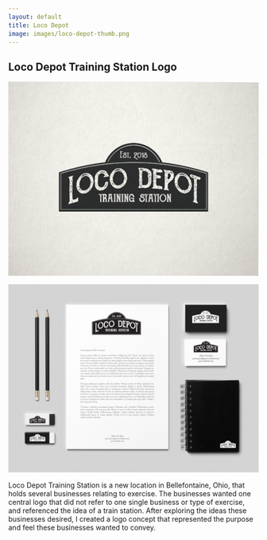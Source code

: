 ```yaml
---
layout: default
title: Loco Depot
image: images/loco-depot-thumb.png
---
```

<div class="individual-page" markdown="1">

<h2>Loco Depot Training Station Logo</h2>

![Loco Depot Logo](/images/loco-depot-01.png)

![Loco Depot Logo 2](/images/loco-depot-stationary.jpg)

<div class="work-description" markdown="1">
Loco Depot Training Station is a new location in Bellefontaine, Ohio, that holds several businesses relating to exercise. The businesses wanted one central logo that did not refer to one single business or type of exercise, and referenced the idea of a train station. After exploring the ideas these businesses desired, I created a logo concept that represented the purpose and feel these businesses wanted to convey.
</div>

</div>
